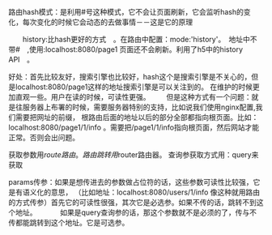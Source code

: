 路由hash模式：是利用#号这种模式，它不会让页面刷新，它会监听hash的变化，每次变化的时候它会动态的去做事情－－这是它的原理

　　history:比hash更好的方式　。在路由中配置：mode:'history'。　地址中不带#　,使用:localhost:8080/page1 页面还不会刷新。利用了h5中的history　API　。
  
  好处：首先比较友好，搜索引擎也比较好，hash这个是搜索引擎是不关心的，但是localhost:8080/page1这样的地址搜索引擎是可以关注到的。
  在维护的时候更加直观一些。用户在读的时候，可读性更强。
　　但是这种方式有一个问题：就是往服务器上布署的时候，需要服务器特别的支持，比如说我们使用nginx配置,我们需要把网址的前缀，
  根路由后面的地址以后的部分全部都指向根页面。比如：localhost:8080/page1/1/info  。需要把/page1/1/info指向根页面，然后网站才能正常。否则会出问题。
  
  获取参数用$route路由。路由跳转用$router路由器。
  查询参获取方式用：query来获取　
  
  params传参：如果是想传进去的参数做占位符的话，这些参数可读性比较强，它是有语义化的意思，
  （比如地址：localhost:8080/users/1/info 像这种就用路由的方式传参）首先它的可读性很强，其次它是必选参。如果不传的话，跳转不到这个地址。
　　　如果是query查询参的话，那这个参数就不是必须的了，传与不传都能跳转到这个地址。它是可选参。
